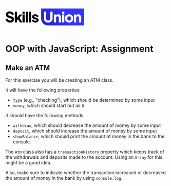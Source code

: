 
[<img src="assets/images/su-logo.png" alt="Skills Union Logo" height="80px" />](https://www.skillsunion.com/)

# OOP with JavaScript: Assignment

## Make an ATM

For this exercise you will be creating an ATM class.

It will have the following properties:

- `type` (e.g., "checking"), which should be determined by some input
- `money`, which should start out as `0`

It should have the following methods:

- `withdraw`, which should decrease the amount of money by some input
- `deposit`, which should increase the amount of money by some input
- `showBalance`, which should print the amount of money in the bank to the console.

The `Atm` class also has a `transactionHistory` property which keeps track of the withdrawals and deposits made to the account. Using an `Array` for this might be a good idea.

Also, make sure to indicate whether the transaction increased or decreased the amount of money in the bank by using `console.log`.